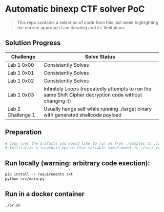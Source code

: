 # Automatic binexp CTF solver PoC

> This repo contains a selection of code from this last week highlighting the current approach I am iterating and its' limitations

## Solution Progress

| Challenge       | Solve Status |
| -------- | ------- |
| Lab 1 0x00  | Consistently Solves    |
| Lab 1 0x01 | Consistently Solves     |
| Lab 1 0x02    | Consistently Solves    |
| Lab 1 0x03  | Infinitely Loops (repeatedly attempts to run the same Shift Cipher decryption code without changing it)    |
| Lab 2 Challenge 1 | Usually hangs self while running ./target binary with generated shellcode payload     |

## Preparation
```sh
# Copy over the arifacts you would like to run on from ./samples to ./artifacts. Optionally include a README describing the challenge.
# Inititalize a langchain_openai Chat variable named model in ./src/_config.py, including any relevant API keys
```


## Run locally (warning: arbitrary code exection):
```sh
pip install -r requirements.txt
python src/main.py
```

## Run in a docker container
```sh
./br.sh
```